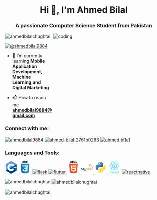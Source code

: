 <h1 align="center">Hi 👋, I'm Ahmed Bilal</h1>
<h3 align="center">A passionate Computer Science Student from Pakistan</h3>

<img align="right" alt="coding" width="350" height="250" src="https://encrypted-tbn0.gstatic.com/images?q=tbn:ANd9GcStB9JO8MhRKaMzpEAYHMG1fnQowICtwdrr6g&usqp=CAU">

<p align="left"> <img src="https://komarev.com/ghpvc/?username=ahmedbilalchughtai&label=Profile%20views&color=0e75b6&style=flat" alt="ahmedbilalchughtai" /> </p>

<p align="left"> <a href="https://twitter.com/@ahmedbilal9884" target="blank"><img src="https://img.shields.io/twitter/follow/@ahmedbilal9884?logo=twitter&style=for-the-badge" alt="@ahmedbilal9884" /></a> </p>

- 🌱 I’m currently learning **Mobile Application Development, Machine Learning,and Digital Marketing**

- 📫 How to reach me **ahmedbilal9884@gmail.com**

<h3 align="left">Connect with me:</h3>
<p align="left">
<a href="https://twitter.com/ahmedbilal9884" target="blank"><img align="center" src="https://raw.githubusercontent.com/rahuldkjain/github-profile-readme-generator/master/src/images/icons/Social/twitter.svg" alt="ahmedbilal9884" height="30" width="40" /></a>
<a href="https://linkedin.com/in/ahmed-bilal-2761b0263" target="blank"><img align="center" src="https://raw.githubusercontent.com/rahuldkjain/github-profile-readme-generator/master/src/images/icons/Social/linked-in-alt.svg" alt="ahmed-bilal-2761b0263" height="30" width="40" /></a>
<a href="https://instagram.com/ahmed.bi1a1" target="blank"><img align="center" src="https://raw.githubusercontent.com/rahuldkjain/github-profile-readme-generator/master/src/images/icons/Social/instagram.svg" alt="ahmed.bi1a1" height="30" width="40" /></a>
</p>

<h3 align="left">Languages and Tools:</h3>
<p align="left"> <a href="https://www.w3schools.com/cpp/" target="_blank" rel="noreferrer"> <img src="https://raw.githubusercontent.com/devicons/devicon/master/icons/cplusplus/cplusplus-original.svg" alt="cplusplus" width="40" height="40"/> </a> <a href="https://www.w3schools.com/css/" target="_blank" rel="noreferrer"> <img src="https://raw.githubusercontent.com/devicons/devicon/master/icons/css3/css3-original-wordmark.svg" alt="css3" width="40" height="40"/> </a> <a href="https://flask.palletsprojects.com/" target="_blank" rel="noreferrer"> <img src="https://www.vectorlogo.zone/logos/pocoo_flask/pocoo_flask-icon.svg" alt="flask" width="40" height="40"/> </a> <a href="https://flutter.dev" target="_blank" rel="noreferrer"> <img src="https://www.vectorlogo.zone/logos/flutterio/flutterio-icon.svg" alt="flutter" width="40" height="40"/> </a> <a href="https://www.w3.org/html/" target="_blank" rel="noreferrer"> <img src="https://raw.githubusercontent.com/devicons/devicon/master/icons/html5/html5-original-wordmark.svg" alt="html5" width="40" height="40"/> </a> <a href="https://www.mysql.com/" target="_blank" rel="noreferrer"> <img src="https://raw.githubusercontent.com/devicons/devicon/master/icons/mysql/mysql-original-wordmark.svg" alt="mysql" width="40" height="40"/> </a> <a href="https://www.python.org" target="_blank" rel="noreferrer"> <img src="https://raw.githubusercontent.com/devicons/devicon/master/icons/python/python-original.svg" alt="python" width="40" height="40"/> </a> <a href="https://reactjs.org/" target="_blank" rel="noreferrer"> <img src="https://raw.githubusercontent.com/devicons/devicon/master/icons/react/react-original-wordmark.svg" alt="react" width="40" height="40"/> </a> <a href="https://reactnative.dev/" target="_blank" rel="noreferrer"> <img src="https://reactnative.dev/img/header_logo.svg" alt="reactnative" width="40" height="40"/> </a> </p>

<p><img align="left" src="https://github-readme-stats.vercel.app/api/top-langs?username=ahmedbilalchughtai&show_icons=true&locale=en&layout=compact" alt="ahmedbilalchughtai" /></p>

<p>&nbsp;<img align="center" src="https://github-readme-stats.vercel.app/api?username=ahmedbilalchughtai&show_icons=true&locale=en" alt="ahmedbilalchughtai" /></p>

<p><img align="center" src="https://github-readme-streak-stats.herokuapp.com/?user=ahmedbilalchughtai&" alt="ahmedbilalchughtai" /></p>
